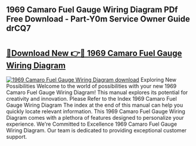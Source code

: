 ## 1969 Camaro Fuel Gauge Wiring Diagram PDf Free Download - Part-Y0m Service Owner Guide drCQ7

# <h2><a href="http://dfkjd12.blite.top/?on=1969+Camaro+Fuel+Gauge+Wiring+Diagram">🔗Download New 👉🔴 1969 Camaro Fuel Gauge Wiring Diagram</a></h2>

[![1969 Camaro Fuel Gauge Wiring Diagram download](https://i.imgur.com/lujVjoI.png)](http://dfkjd12.blite.top/?on=1969+Camaro+Fuel+Gauge+Wiring+Diagram)
Exploring New Possibilities Welcome to the world of possibilities with your new 1969 Camaro Fuel Gauge Wiring Diagram! This manual explores its potential for creativity and innovation. Please Refer to the Index 1969 Camaro Fuel Gauge Wiring Diagram The index at the end of this manual can help you quickly locate relevant information. This 1969 Camaro Fuel Gauge Wiring Diagram comes with a plethora of features designed to personalize your experience. We're Committed to Excellence 1969 Camaro Fuel Gauge Wiring Diagram. Our team is dedicated to providing exceptional customer support.
